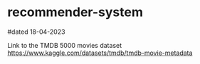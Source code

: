 # recommender-system
#dated 18-04-2023





Link to the TMDB 5000 movies dataset 
https://www.kaggle.com/datasets/tmdb/tmdb-movie-metadata
